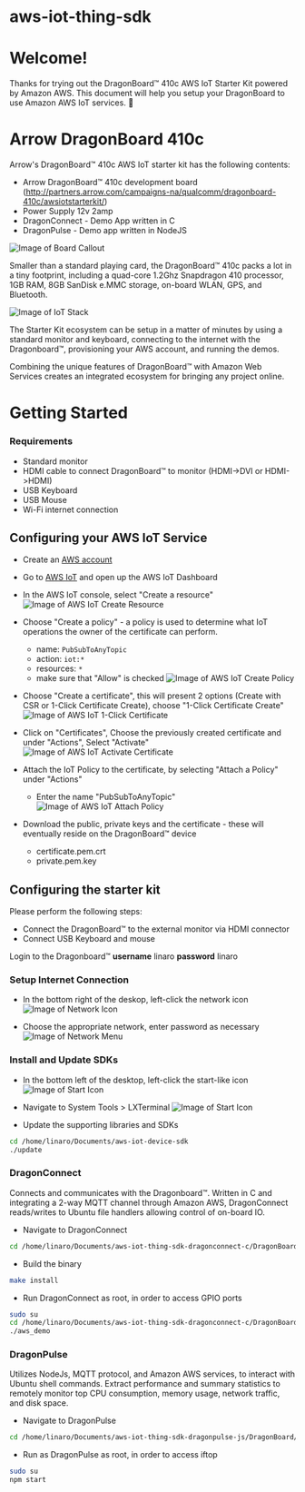 # aws-iot-thing-sdk
# Welcome!

Thanks for trying out the DragonBoard&trade; 410c AWS IoT Starter Kit powered by Amazon AWS. This document will help you setup your DragonBoard to use Amazon AWS IoT services. :dragon_face:

# Arrow DragonBoard 410c

Arrow's DragonBoard&trade; 410c AWS IoT starter kit has the following contents:
* Arrow DragonBoard&trade; 410c development board (http://partners.arrow.com/campaigns-na/qualcomm/dragonboard-410c/awsiotstarterkit/)
* Power Supply 12v 2amp
* DragonConnect - Demo App written in C
* DragonPulse - Demo app written in NodeJS

![Image of Board Callout](https://github.com/ArrowElectronics/images/dragonboard_callouts.png)

Smaller than a standard playing card, the DragonBoard&trade; 410c packs a lot in a tiny footprint, including a quad-core 1.2Ghz Snapdragon 410 processor, 1GB RAM, 8GB SanDisk e.MMC storage, on-board WLAN, GPS, and Bluetooth.

![Image of IoT Stack](https://github.com/ArrowElectronics/images/iot_infographic.png)

The Starter Kit ecosystem can be setup in a matter of minutes by using a standard monitor and keyboard, connecting to the internet with the Dragonboard&trade;, provisioning your AWS account, and running the demos.

Combining the unique features of DragonBoard&trade; with Amazon Web Services creates an integrated ecosystem for bringing any project online.

# Getting Started

### Requirements
* Standard monitor
* HDMI cable to connect DragonBoard&trade; to monitor (HDMI->DVI or HDMI->HDMI)
* USB Keyboard
* USB Mouse
* Wi-Fi internet connection

## Configuring your AWS IoT Service

* Create an [AWS account](http://docs.aws.amazon.com/AmazonCloudFront/latest/DeveloperGuide/AMS5.0CreatingAnAWSAccount.html)
* Go to [AWS IoT](https://aws.amazon.com/iot/) and open up the AWS IoT Dashboard
* In the AWS IoT console, select "Create a resource"
![Image of AWS IoT Create Resource](https://github.com/ArrowElectronics/images/aws_iot_create_resource.png)

* Choose "Create a policy" - a policy is used to determine what IoT operations the owner of the certificate can perform.
  * name: `PubSubToAnyTopic`
  * action: `iot:*`
  * resources: `*`
  * make sure that "Allow" is checked
![Image of AWS IoT Create Policy](https://github.com/ArrowElectronics/images/aws_iot_create_policy.png)

* Choose "Create a certificate", this will present 2 options (Create with CSR or 1-Click Certificate Create), choose "1-Click Certificate Create"
![Image of AWS IoT 1-Click Certificate](https://github.com/ArrowElectronics/images/aws_iot_1click_certificate.png)

* Click on "Certificates", Choose the previously created certificate and under "Actions", Select "Activate"
![Image of AWS IoT Activate Certificate](https://github.com/ArrowElectronics/images/aws_iot_activate_certificate.png)

* Attach the IoT Policy to the certificate, by selecting "Attach a Policy" under "Actions"
  * Enter the name "PubSubToAnyTopic"
![Image of AWS IoT Attach Policy](https://github.com/ArrowElectronics/images/aws_iot_attach_policy.png)

* Download the public, private keys and the certificate - these will eventually reside on the DragonBoard&trade; device
  * certificate.pem.crt
  * private.pem.key

## Configuring the starter kit

Please perform the following steps:
* Connect the DragonBoard&trade; to the external monitor via HDMI connector
* Connect USB Keyboard and mouse

Login to the Dragonboard&trade;
**username** linaro
**password** linaro

### Setup Internet Connection

* In the bottom right of the deskop, left-click the network icon
![Image of Network Icon](https://github.com/ArrowElectronics/images/network_icon.png)

* Choose the appropriate network, enter password as necessary
![Image of Network Menu](https://github.com/ArrowElectronics/images/network_menu.png)

### Install and Update SDKs

* In the bottom left of the desktop, left-click the start-like icon 
![Image of Start Icon](https://github.com/ArrowElectronics/images/start_icon.png)

* Navigate to System Tools > LXTerminal
![Image of Start Icon](https://github.com/ArrowElectronics/images/terminal.png)

* Update the supporting libraries and SDKs
```sh
cd /home/linaro/Documents/aws-iot-device-sdk
./update
```

### DragonConnect

Connects and communicates with the Dragonboard&trade;. Written in C and integrating a 2-way MQTT channel through Amazon AWS, DragonConnect reads/writes to Ubuntu file handlers allowing control of on-board IO.

* Navigate to DragonConnect
```sh
cd /home/linaro/Documents/aws-iot-thing-sdk-dragonconnect-c/DragonBoard/
```

* Build the binary
```sh
make install
```

* Run DragonConnect as root, in order to access GPIO ports
```sh
sudo su
cd /home/linaro/Documents/aws-iot-thing-sdk-dragonconnect-c/DragonBoard/bin
./aws_demo
```

### DragonPulse

Utilizes NodeJs, MQTT protocol, and Amazon AWS services, to interact with Ubuntu shell commands. Extract performance and summary statistics to remotely monitor top CPU consumption, memory usage, network traffic, and disk space.

* Navigate to DragonPulse
```sh
cd /home/linaro/Documents/aws-iot-thing-sdk-dragonpulse-js/DragonBoard/
```

* Run as DragonPulse as root, in order to access iftop
```sh
sudo su
npm start
```